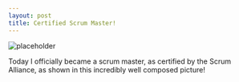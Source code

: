 ```yaml
---
layout: post
title: Certified Scrum Master!
---
```


![placeholder](https://cloud.githubusercontent.com/assets/1637993/10108456/976987c4-6386-11e5-81f9-7d5e51b13359.jpg "Large example image")

Today I officially became a scrum master, as certified by the Scrum Alliance, as shown in this incredibly well composed picture!
